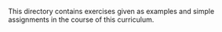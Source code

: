 This directory contains exercises given as examples and simple assignments in the course of this curriculum.
